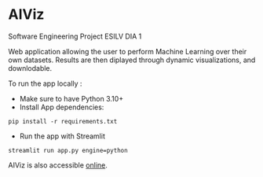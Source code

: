 # AIViz
Software Engineering Project ESILV DIA 1

Web application allowing the user to perform Machine Learning over their own datasets. Results are then diplayed through dynamic visualizations, and downlodable.

To run the app locally : 

- Make sure to have Python 3.10+
- Install App dependencies:

```
pip install -r requirements.txt
```

- Run the app with Streamlit

```
streamlit run app.py engine=python
```

AIViz is also accessible <a href="https://clementcornet-aiviz-app-n0g5vp.streamlit.app/">online</a>.